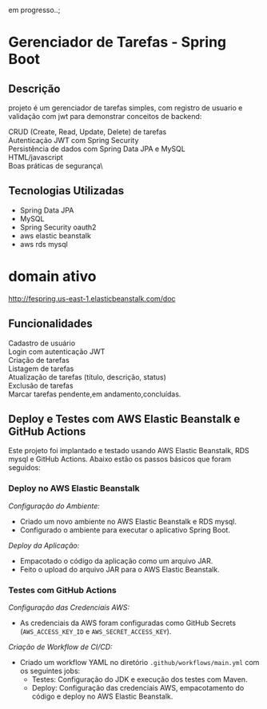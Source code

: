 em progresso..;


# Gerenciador de Tarefas - Spring Boot

## Descrição

projeto é um gerenciador de tarefas simples, com registro de usuario e validação com jwt para demonstrar conceitos de backend:

CRUD (Create, Read, Update, Delete) de tarefas\
Autenticação JWT com Spring Security\
Persistência de dados com Spring Data JPA e MySQL\
HTML/javascript\
Boas práticas de segurança\

## Tecnologias Utilizadas
- Spring Data JPA
- MySQL
- Spring Security oauth2
- aws elastic beanstalk
- aws rds mysql
# domain ativo
http://fespring.us-east-1.elasticbeanstalk.com/doc

## Funcionalidades
Cadastro de usuário\
Login com autenticação JWT\
Criação de tarefas\
Listagem de tarefas\
Atualização de tarefas (título, descrição, status)\
Exclusão de tarefas\
Marcar tarefas pendente,em andamento,concluídas.


## Deploy e Testes com AWS Elastic Beanstalk e GitHub Actions

Este projeto foi implantado e testado usando AWS Elastic Beanstalk, RDS mysql e GitHub Actions. Abaixo estão os passos básicos que foram seguidos:

### Deploy no AWS Elastic Beanstalk

*Configuração do Ambiente:*
   - Criado um novo ambiente no AWS Elastic Beanstalk e RDS mysql.
   - Configurado o ambiente para executar o aplicativo Spring Boot.

*Deploy da Aplicação:*
   - Empacotado o código da aplicação como um arquivo JAR.
   - Feito o upload do arquivo JAR para o AWS Elastic Beanstalk.

### Testes com GitHub Actions

*Configuração das Credenciais AWS:*
   - As credenciais da AWS foram configuradas como GitHub Secrets (`AWS_ACCESS_KEY_ID` e `AWS_SECRET_ACCESS_KEY`).

*Criação de Workflow de CI/CD:*
   - Criado um workflow YAML no diretório `.github/workflows/main.yml` com os seguintes jobs:
     - Testes: Configuração do JDK e execução dos testes com Maven.
     - Deploy: Configuração das credenciais AWS, empacotamento do código e deploy no AWS Elastic Beanstalk.
